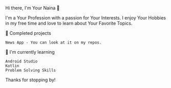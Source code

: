 Hi there, I'm Your Naina 👋

I'm a Your Profession with a passion for Your Interests. I enjoy Your Hobbies in my free time and love to learn about Your Favorite Topics.

🔭 Completed projects

    News App - You can look at it on my repos.

🌱 I'm currently learning

    Android Studio 
    Kotlin
    Problem Solving Skills
  
Thanks for stopping by!

